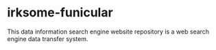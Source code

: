 # irksome-funicular
This data information search engine website repository is a web search engine data transfer system.
